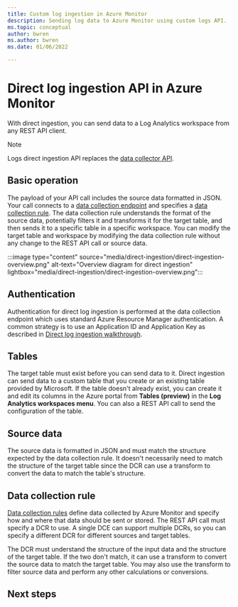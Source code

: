 ```yaml
---
title: Custom log ingestion in Azure Monitor
description: Sending log data to Azure Monitor using custom logs API.
ms.topic: conceptual
author: bwren
ms.author: bwren
ms.date: 01/06/2022

---
```


# Direct log ingestion API in Azure Monitor
With direct ingestion, you can send data to a Log Analytics workspace from any REST API client. 

> [!NOTE]
> Logs direct ingestion API replaces the [data collector API](data-collector-api.md).


## Basic operation
The payload of your API call includes the source data formatted in JSON. Your call connects to a [data collection endpoint](../platform/data-collectio-rule-overivew.md/data-collection-endpoint) and specifies a [data collection rule](platform/data-collection-rule.md). The data collection rule understands the format of the source data, potentially filters it and transforms it for the target table, and then sends it to a specific table in a specific workspace. You can modify the target table and workspace by modifying the data collection rule without any change to the REST API call or source data.

:::image type="content" source="media/direct-ingestion/direct-ingestion-overview.png" alt-text="Overview diagram for direct ingestion" lightbox="media/direct-ingestion/direct-ingestion-overview.png":::

## Authentication
Authentication for direct log ingestion is performed at the data collection endpoint which uses standard Azure Resource Manager authentication. A common strategy is to use an Application ID and Application Key as described in [Direct log ingestion walkthrough](direct-ingestion-walkthrough.md).

## Tables
The target table must exist before you can send data to it. Direct ingestion can send data to a custom table that you create or an existing table provided by Microsoft. If the table doesn't already exist, you can create it and edit its columns in the Azure portal from **Tables (preview)** in the **Log Analytics workspaces menu**. You can also a REST API call to send the configuration of the table.

## Source data
The source data is formatted in JSON and must match the structure expected by the data collection rule. It doesn't necessarily need to match the structure of the target table since the DCR can use a transform to convert the data to match the table's structure.

## Data collection rule
[Data collection rules](../platform/data-collection-rule-overview.md) define data collected by Azure Monitor and specify how and where that data should be sent or stored. The REST API call must specify a DCR to use. A single DCE can support multiple DCRs, so you can specify a different DCR for different sources and target tables.

The DCR must understand the structure of the input data and the structure of the target table. If the two don't match, it can use a transform to convert the source data to match the target table. You may also use the transform to filter source data and perform any other calculations or conversions.


## Next steps